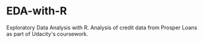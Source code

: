 # EDA-with-R
Exploratory Data Analysis with R. Analysis of  credit data from Prosper Loans as part of Udacity's coursework.
